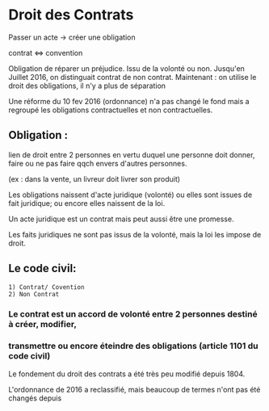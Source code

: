 # Droit des Contrats

Passer un acte -> créer une obligation

contrat <=> convention

Obligation de réparer un préjudice. Issu de la volonté ou non.
Jusqu'en Juillet 2016, on distinguait contrat de non contrat.
Maintenant : on utilise le droit des obligations, il n'y a plus de séparation

Une réforme du 10 fev 2016 (ordonnance) n'a pas changé le fond mais a regroupé
les obligations contractuelles et non contractuelles.

## Obligation :
lien de droit entre 2 personnes en vertu duquel une personne doit donner, faire
ou ne pas faire qqch envers d'autres personnes.

(ex : dans la vente, un livreur doit livrer son produit)

Les obligations naissent d'acte juridique (volonté) ou elles sont issues de
fait juridique; ou encore elles naissent de la loi.

Un acte juridique est un contrat mais peut aussi être une promesse.

Les faits juridiques ne sont pas issus de la volonté, mais la loi les impose de droit.

## Le code civil:
	1) Contrat/ Covention
	2) Non Contrat
	
### Le contrat est un accord de volonté entre 2 personnes destiné à créer, modifier,
### transmettre ou encore éteindre des obligations (article 1101 du code civil)

Le fondement du droit des contrats a été très peu modifié depuis 1804.

L'ordonnance de 2016 a reclassifié, mais beaucoup de termes n'ont pas été changés
depuis 